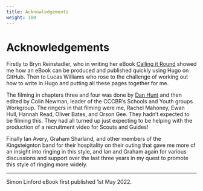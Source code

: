 ```yaml
---
title: Acknowledgements
weight: 100
---
```


# Acknowledgements
 
Firstly to Bryn Reinstadler, who in writing her eBook [Calling it Round](https://callingitround.cccbr.org.uk) showed me how an eBook can be produced and published quickly using Hugo on GitHub. Then to Lucas Williams who rose to the challenge of working out how to write in Hugo and putting all these pages together for me. 
 
The filming in chapters three and four was done by [Dan Hunt](danhuntcamera.com) and then edited by Colin Newman, leader of the CCCBR’s Schools and Youth groups Workgroup. The ringers in that filming were me, Rachel Mahoney, Ewan Hull, Hannah Read, Oliver Bates, and Orson Gee. They hadn’t expected to be filming this. They had all turned up just expecting to be helping with the production of a recruitment video for Scouts and Guides! 
 
Finally Ian Avery, Graham Sharland, and other members of the Kingsteignton band for their hospitality on their outing that gave me more of an insight into ringing in this style, and Ian and Graham again for various discussions and support over the last three years in my quest to promote this style of ringing more widely. 

---

Simon Linford
eBook first published 1st May 2022.
